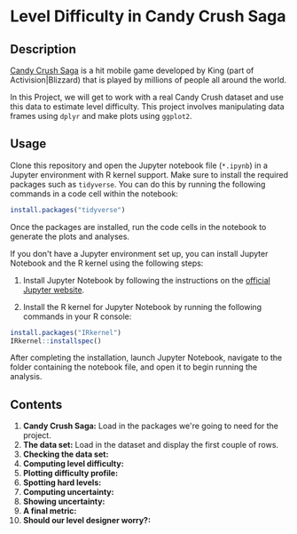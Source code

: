 # Level Difficulty in Candy Crush Saga
## Description
[Candy Crush Saga](https://www.king.com/game/candycrush) is a hit mobile game developed by King (part of Activision|Blizzard) that is played by millions of people all around the world.

In this Project, we will get to work with a real Candy Crush dataset and use this data to estimate level difficulty. This project involves manipulating data frames using `dplyr` and make plots using `ggplot2`.
## Usage
Clone this repository and open the Jupyter notebook file (`*.ipynb`) in a Jupyter environment with R kernel support. Make sure to install the required packages such as `tidyverse`. You can do this by running the following commands in a code cell within the notebook:
``` r
install.packages("tidyverse")
```
Once the packages are installed, run the code cells in the notebook to generate the plots and analyses.

If you don't have a Jupyter environment set up, you can install Jupyter Notebook and the R kernel using the following steps:

1. Install Jupyter Notebook by following the instructions on the [official Jupyter website](https://jupyter.org/install).

2. Install the R kernel for Jupyter Notebook by running the following commands in your R console:
``` r 
install.packages("IRkernel")
IRkernel::installspec()
```
After completing the installation, launch Jupyter Notebook, navigate to the folder containing the notebook file, and open it to begin running the analysis.
## Contents
1. **Candy Crush Saga:** Load in the packages we're going to need for the project.
2. **The data set:** Load in the dataset and display the first couple of rows. 
3. **Checking the data set:**
4. **Computing level difficulty:**
5. **Plotting difficulty profile:**
6. **Spotting hard levels:**
7. **Computing uncertainty:**
8. **Showing uncertainty:**
9. **A final metric:**
10. **Should our level designer worry?:**
